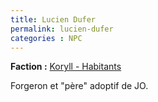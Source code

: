 ```yaml
---
title: Lucien Dufer
permalink: lucien-dufer
categories : NPC
---
```


**Faction :** [Koryll - Habitants][1]

Forgeron et "père" adoptif de JO.

[1]:/Factions/Koryll_-_Habitants.md "Factions | Koryll - Habitants"
